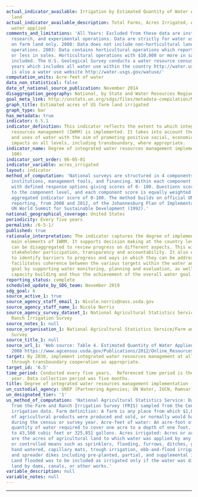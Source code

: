```yaml
---
actual_indicator_available: Irrigation by Estimated Quantity of Water Applied to farm
  land
actual_indicator_available_description: Total Farms, Acres Irrigated, Acre-feet of
  water applied
comments_and_limitations: 'All Years: Excluded from these data are institutional,
  research, and experimental operations. Data are strictly for water used for irrigation
  on farm land only. 2008: Data does not include non-horticultural land use for horticultural
  operations. 2003: Data contains horticultural operations which reported $10,000
  or less in sales. Horticultural operations with $10,000 or more in sales were not
  included. The U.S. Geological Survey conducts a water resource census every five
  years which includes all water use within the country http://water.usgs.gov/watercensus/  there
  is also a water use website http://water.usgs.gov/watuse/'
computation_units: Acre-feet of water
data_non_statistical: false
date_of_national_source_publication: November 2014
disaggregation_geography: National, by State and Water Resources Regions
goal_meta_link: http://unstats.un.org/sdgs/files/metadata-compilation/Metadata-Goal-6.pdf
graph_title: Estimated acres of US farm land irrigated
graph_type: bar
has_metadata: true
indicator: 6.5.1
indicator_definition: This indicator reflects the extent to which integrated water
  resources management (IWRM) is implemented. It takes into account the various users
  and uses of water with the aim of promoting positive social, economic and environmental
  impacts on all levels, including transboundary, where appropriate.
indicator_name: Degree of integrated water resources management implementation (0-
  100)
indicator_sort_order: 06-05-01
indicator_variable: acres_irrigated
layout: indicator
method_of_computation: 'National surveys are structured in 4 components: policies,
  institutions, management tools, and financing. Within each component there are questions
  with defined response options giving scores of 0- 100. Questions scores are aggregated
  to the component level, and each component score is equally weighted to give an
  aggregated indicator score of 0-100. The method builds on official UN IWRM status
  reporting, from 2008 and 2012, of the Johannesburg Plan of Implementation from the
  UN World Summit for Sustainable Development (1992).'
national_geographical_coverage: United States
periodicity: Every five years
permalink: /6-5-1/
published: true
rationale_interpretation: The indicator captures the degree of implementation of all
  main elements of IWRM. It supports decision making at the country level, as results
  can be disaggregated to review progress on different aspects. This will strengthen
  stakeholder participation, transparency and accountability. It also enables countries
  to identify barriers to progress and ways in which they can be addressed. It also
  facilitates coherence between the various targets within the water and sanitation
  goal by supporting water monitoring, planning and evaluation, as well as associated
  capacity building and thus the achievement of the overall water goal.
reporting_status: complete
scheduled_update_by_SDG_team: November 2019
sdg_goal: 6
source_active_1: true
source_agency_staff_email_1: Nicole.norris@nass.usda.gov
source_agency_staff_name_1: Nicole Norris
source_agency_survey_dataset_1: National Agricultural Statistics Service/Farm and
  Ranch Irrigation Survey
source_notes_1: null
source_organisation_1: National Agricultural Statistics Service/Farm and Ranch Irrigation
  Survey
source_title_1: null
source_url_1: 'Web source: Table 4. Estimated Quantity of Water Applied: 2013 and
  2008 https://www.agcensus.usda.gov/Publications/2012/Online_Resources/Farm_and_Ranch_Irrigation_Survey/'
target: By 2030, implement integrated water resources management at all levels, including
  through transboundary cooperation as appropriate.
target_id: '6.5'
time_period: Conducted every five years.  Referenced time period is the previous calendar
  year. Data collection period was five months.
title: Degree of integrated water resources management implementation (0- 100)
un_custodial_agency: UNEP (Partnering Agencies; UN Water, IUCN, Ramsar)
un_designated_tier: '1'
us_method_of_computation: 'National Agricultural Statistics Service: Data are derived
  from the Farm and Ranch Irrigation Survey (FRIS) sampled from the Census of Agriculture
  irrigation data. Farm definition: A farm is any place from which $1,000 or more
  of agricultural products were produced and sold, or normally would have been sold,
  during the census or survey year. Acre-feet of water: An acre-foot of water is the
  quantity of water required to cover one acre to a depth of one foot. This is equivalent
  to 43,560 cubic feet or 325,851 gallons. Acres irrigated: Acres or area irrigated
  are the acres of agricultural land to which water was applied by any artificial
  or controlled means such as sprinklers, flooding, furrows, ditches, gated pipe,
  hand watered, capillary mats, trough irrigation, ebb-and-flood irrigation, sub-irrigation,
  and spreader dikes including pre-planted, partial, and supplemental irrigation.
  Land flooded was to be included as irrigated only if the water was diverted to agricultural
  land by dams, canals, or other works.'
variable_description: null
variable_notes: null
---
```


********